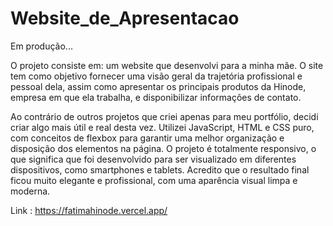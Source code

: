 # Website_de_Apresentacao

Em produção...

O projeto consiste em: um website que desenvolvi para a minha mãe. O site tem como objetivo fornecer uma visão geral da trajetória profissional e pessoal dela, assim como apresentar os principais produtos da Hinode, empresa em que ela trabalha, e disponibilizar informações de contato. 

Ao contrário de outros projetos que criei apenas para meu portfólio, decidi criar algo mais útil e real desta vez. Utilizei JavaScript, HTML e CSS puro, com conceitos de flexbox para garantir uma melhor organização e disposição dos elementos na página. O projeto é totalmente responsivo, o que significa que foi desenvolvido para ser visualizado em diferentes dispositivos, como smartphones e tablets. Acredito que o resultado final ficou muito elegante e profissional, com uma aparência visual limpa e moderna.


Link : https://fatimahinode.vercel.app/
